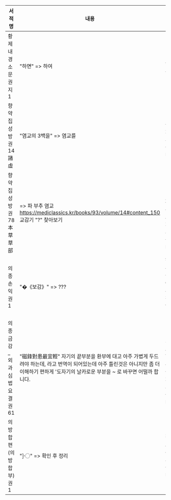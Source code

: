 | 서적명                     | 내용                                                                                                                                                                                                                        | 수정내역                                          |
|----------------------------|-----------------------------------------------------------------------------------------------------------------------------------------------------------------------------------------------------------------------------|---------------------------------------------------|
| 황제내경소문 권지1         | "하면"     => 하여                                                                                                                                                                                                          | 논의요                                            |
| 향약집성방 권14  諸虛      | "염교의   3백을"     => 염교를                                                                                                                                                                                              | "염교를"로   처리되었습니다.                      |
| 향약집성방 권78  本草草部  | =>   파 부추 염교     https://mediclassics.kr/books/93/volume/14#content_150     교감기 "?" 찾아보기                                                                                                                        | "{삼백(三白):파,   부추, 염교}"로 처리되었습니다. |
| 의종손익 권1               | "�《보감》"     => ???                                                                                                                                                                                                      | 해당   부분을 찾아 오류수정 하였습니다.           |
| 의종금감_외과심법요결 권61 | "磁鋒對患最宜輕"           자기의 끝부분을 환부에 대고 아주 가볍게 두드려야   하는데,     라고 번역이 되어있는데     아주 틀린것은 아니지만 좀 더 이해하기 편하게 '도자기의 날카로운 부분을 ~ 로 바꾸면 어떨까 합니다.      | "도자기의   뾰족한 끝부분을"로 처리되었습니다.    |
| 의방합편(의방합부) 권1     | "]〮"     => 확인 후 정리                                                                                                                                                                                                     | 전체   오류 수정 되었습니다.                      |
